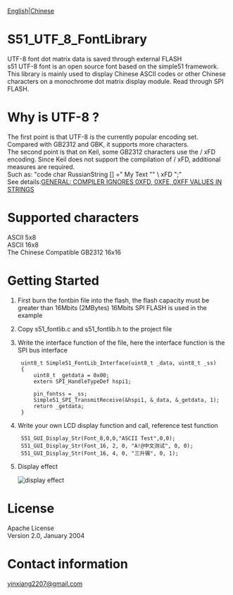 [English](README.md)|[Chinese](README-zh.md)
# S51_UTF_8_FontLibrary
UTF-8 font dot matrix data is saved through external FLASH  
s51 UTF-8 font is an open source font based on the simple51 framework.   This library is mainly used to display Chinese ASCII codes or other   Chinese characters on a monochrome dot matrix display module. Read through SPI FLASH.


# Why is UTF-8 ?
The first point is that UTF-8 is the currently popular encoding set.  Compared with GB2312 and GBK, it supports more characters.  
The second point is that on Keil, some GB2312 characters use the / xFD encoding. Since Keil does not support the compilation of / xFD, additional measures are required.  
Such as: "code char RussianString [] =" My Text "" \ xFD ";"  
See details:[GENERAL: COMPILER IGNORES 0XFD, 0XFE, 0XFF VALUES IN STRINGS](http://www.keil.com/support/docs/2618.htm)  

# Supported characters
ASCII 5x8  
ASCII 16x8  
The Chinese Compatible GB2312 16x16  
 
# Getting Started

1. First burn the fontbin file into the flash, the flash capacity must be greater than 16Mbits (2MBytes)
16Mbits SPI FLASH is used in the example

2. Copy s51_fontlib.c and s51_fontlib.h to the project file

3. Write the interface function of the file, here the interface function is the SPI bus interface  
   
        uint8_t Simple51_FontLib_Interface(uint8_t _data, uint8_t _ss) 
        {
            uint8_t _getdata = 0x00;
            extern SPI_HandleTypeDef hspi1;

            pin_fontss = _ss;
            Simple51_SPI_TransmitReceive(&hspi1, &_data, &_getdata, 1);
            return _getdata;
        } 

4. Write your own LCD display function and call, reference test function  

        S51_GUI_Display_Str(Font_8,0,0,"ASCII Test",0,0);
        S51_GUI_Display_Str(Font_16, 2, 0, "A!@中文测试", 0, 0);
        S51_GUI_Display_Str(Font_16, 4, 0, "三升锡", 0, 1);

5. Display effect

    ![display effect](Resources/Snipaste_1.png)

# License

Apache License  
Version 2.0, January 2004

# Contact information  

 yinxiang2207@gmail.com
 
